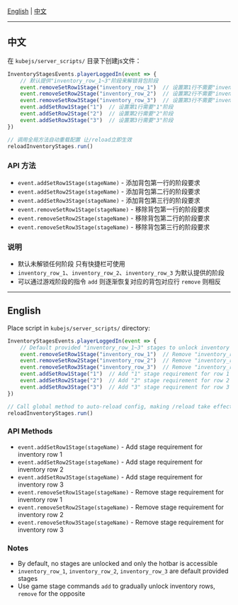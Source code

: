 [English](#english) | [中文](#中文)

---

## 中文

在 `kubejs/server_scripts/` 目录下创建js文件：

```javascript
InventoryStagesEvents.playerLoggedIn(event => {
    // 默认提供"inventory_row_1~3"阶段来解锁背包阶段
    event.removeSetRow1Stage("inventory_row_1")  // 设置第1行不需要"inventory_row_1"阶段
    event.removeSetRow2Stage("inventory_row_2")  // 设置第2行不需要"inventory_row_2"阶段
    event.removeSetRow3Stage("inventory_row_3")  // 设置第3行不需要"inventory_row_3"阶段
    event.addSetRow1Stage("1")  // 设置第1行需要"1"阶段
    event.addSetRow2Stage("2")  // 设置第2行需要"2"阶段
    event.addSetRow3Stage("3")  // 设置第3行需要"3"阶段
})

// 调用全局方法自动重载配置 让/reload立即生效
reloadInventoryStages.run()
```

### API 方法

- `event.addSetRow1Stage(stageName)` - 添加背包第一行的阶段要求
- `event.addSetRow2Stage(stageName)` - 添加背包第二行的阶段要求
- `event.addSetRow3Stage(stageName)` - 添加背包第三行的阶段要求
- `event.removeSetRow1Stage(stageName)` - 移除背包第一行的阶段要求
- `event.removeSetRow2Stage(stageName)` - 移除背包第二行的阶段要求
- `event.removeSetRow3Stage(stageName)` - 移除背包第三行的阶段要求

### 说明

- 默认未解锁任何阶段 只有快捷栏可使用
- `inventory_row_1`、`inventory_row_2`、`inventory_row_3` 为默认提供的阶段
- 可以通过游戏阶段的指令 `add` 则逐渐恢复对应的背包对应行 `remove` 则相反

---

## English

Place script in `kubejs/server_scripts/` directory:

```javascript
InventoryStagesEvents.playerLoggedIn(event => {
    // Default provided "inventory_row_1~3" stages to unlock inventory stages
    event.removeSetRow1Stage("inventory_row_1")  // Remove "inventory_row_1" stage requirement for row 1
    event.removeSetRow2Stage("inventory_row_2")  // Remove "inventory_row_2" stage requirement for row 2
    event.removeSetRow3Stage("inventory_row_3")  // Remove "inventory_row_3" stage requirement for row 3
    event.addSetRow1Stage("1")  // Add "1" stage requirement for row 1
    event.addSetRow2Stage("2")  // Add "2" stage requirement for row 2
    event.addSetRow3Stage("3")  // Add "3" stage requirement for row 3
})

// Call global method to auto-reload config, making /reload take effect immediately
reloadInventoryStages.run()
```

### API Methods

- `event.addSetRow1Stage(stageName)` - Add stage requirement for inventory row 1
- `event.addSetRow2Stage(stageName)` - Add stage requirement for inventory row 2
- `event.addSetRow3Stage(stageName)` - Add stage requirement for inventory row 3
- `event.removeSetRow1Stage(stageName)` - Remove stage requirement for inventory row 1
- `event.removeSetRow2Stage(stageName)` - Remove stage requirement for inventory row 2
- `event.removeSetRow3Stage(stageName)` - Remove stage requirement for inventory row 3

### Notes

- By default, no stages are unlocked and only the hotbar is accessible
- `inventory_row_1`, `inventory_row_2`, `inventory_row_3` are default provided stages
- Use game stage commands `add` to gradually unlock inventory rows, `remove` for the opposite